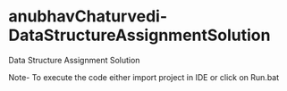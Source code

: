 # anubhavChaturvedi-DataStructureAssignmentSolution
Data Structure Assignment Solution

Note- To execute the code either import project in IDE or click on Run.bat